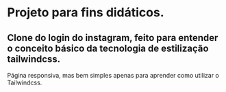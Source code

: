 <h1>Projeto para fins didáticos.</h1>
<h2>Clone do login do instagram, feito para entender o conceito básico da tecnologia de estilização tailwindcss.</h2>
<p>Página responsiva, mas bem simples apenas para aprender como utilizar o Tailwindcss.</p>

